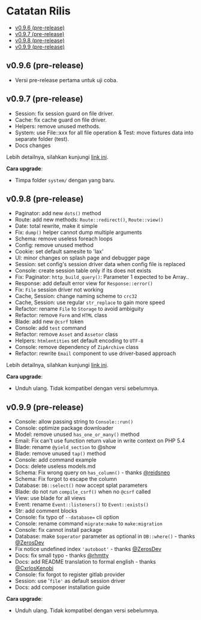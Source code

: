 # Catatan Rilis

<!-- MarkdownTOC autolink="true" autoanchor="true" levels="2,3" bracket="round" lowercase="only_ascii" -->

- [v0.9.6 \(pre-release\)](#v096-pre-release)
- [v0.9.7 \(pre-release\)](#v097-pre-release)
- [v0.9.8 \(pre-release\)](#v098-pre-release)
- [v0.9.9 \(pre-release\)](#v099-pre-release)

<!-- /MarkdownTOC -->


<a id="v096-pre-release"></a>
## v0.9.6 (pre-release)

- Versi pre-release pertama untuk uji coba.


<a id="v097-pre-release"></a>
## v0.9.7 (pre-release)

- Session: fix session guard on file driver.
- Cache: fix cache guard on file driver.
- Helpers: remove unused methods.
- System: use File::xxx for all file operation & Test: move fixtures data into separate folder (test).
- Docs changes

Lebih detailnya, silahkan kunjungi [link ini](https://github.com/esyede/rakit/releases/tag/v0.9.7).

**Cara upgrade**:
- Timpa folder `system/` dengan yang baru.


<a id="v098-pre-release"></a>
## v0.9.8 (pre-release)

- Paginator: add new `dots()` method
- Route: add new methods: `Route::redirect()`, `Route::view()`
- Date: total rewrite, make it simple
- Fix: `dump()` helper cannot dump multiple arguments
- Schema: remove useless foreach loops
- Config: remove unused method
- Cookie: set default samesite to 'lax'
- UI: minor changes on splash page and debugger page
- Session: set config's session driver data when config file is replaced
- Console: create session table only if its does not exists
- Fix: Paginator: `http_build_query()`: Parameter 1 expected to be Array..
- Response: add default error view for `Response::error()`
- Fix: `File` session driver not working
- Cache, Session: change naming scheme to `crc32`
- Cache, Session: use regular `str_replace` to gain more speed
- Refactor: rename `File` to `Storage` to avoid ambiguity
- Refactor: remove `Form` and `HTML` class
-  Blade: add new `@csrf` token
- Console: add `test` command
- Refactor: remove `Asset` and `Assetor` class
- Helpers: `htmlentities` set default encoding to `UTF-8`
- Console: remove dependency of `ZipArchive` class
- Refactor: rewrite `Email` component to use driver-based approach

Lebih detailnya, silahkan kunjungi [link ini](https://github.com/esyede/rakit/releases/tag/v0.9.8).

**Cara upgrade**:
- Unduh ulang. Tidak kompatibel dengan versi sebelumnya.



<a id="v099-pre-release"></a>
## v0.9.9 (pre-release)

- Console: allow passing string to `Console::run()`
- Console: optimize package downloader
- Model: remove unused `has_one_or_many()` method
- Email: Fix can't use function return value in write context on PHP 5.4
- Blade: rename `@yield_section` to @show
- Blade: remove unused `tap()` method
- Console: add command example
- Docs: delete useless models.md
- Schema: Fix wrong query on `has_column()` - thanks [@reidsneo](https://github.com/reidsneo)
- Schema: Fix forgot to escape the column
- Database: `DB::select()` now accept splat parameters
- Blade: do not run `compile_csrf()` when no `@csrf` called
- View: use blade for all views
- Event: rename `Event::listeners()` to `Event::exists()`
- Str: add comment blocks
- Console: fix typo of `--database=` cli option
- Console: rename command `migrate:make` to `make:migration`
- Console: fix cannot install package
- Database: make `$operator` parameter as optional in `DB::where()` - thanks [@ZerosDev](https://github.com/ZerosDev)
- Fix notice undefined index `'autoboot'` - thanks [@ZerosDev](https://github.com/ZerosDev)
- Docs: fix small typo - thanks [@rhmtty](https://github.com/rhmtty)
- Docs: add README translation to formal english - thanks [@CxrlosKenobi](https://github.com/CxrlosKenobi)
- Console: fix forgot to register gitlab provider
- Session: use '`file'` as default session driver
- Docs: add composer installation guide

**Cara upgrade**:
- Unduh ulang. Tidak kompatibel dengan versi sebelumnya.
